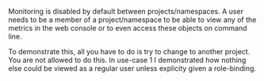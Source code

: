 Monitoring is disabled by default between projects/namespaces.  A user needs to be a member of a project/namespace to be able to view any of the metrics in the web console or to even access these objects on command line.

To demonstrate this, all you have to do is try to change to another project.  You are not allowed to do this.  In use-case 1 I demonstrated how nothing else could be viewed as a regular user unless explicity given a role-binding.
